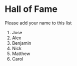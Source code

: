 # Hall of Fame
Please add your name to this list

1. Jose
2. Alex
3. Benjamin
4. Nick
5. Matthew
6. Carol

